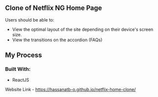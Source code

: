 ## Clone of Netflix NG Home Page

Users should be able to:
- View the optimal layout of the site depending on their device's screen size.
- View the transitions on the accordion (FAQs)

## My Process 

### Built With:
- ReactJS

Website Link - https://hassanatb-o.github.io/netflix-home-clone/


